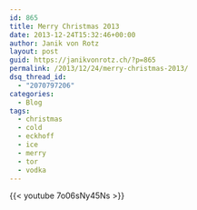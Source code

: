 ```yaml
---
id: 865
title: Merry Christmas 2013
date: 2013-12-24T15:32:46+00:00
author: Janik von Rotz
layout: post
guid: https://janikvonrotz.ch/?p=865
permalink: /2013/12/24/merry-christmas-2013/
dsq_thread_id:
  - "2070797206"
categories:
  - Blog
tags:
  - christmas
  - cold
  - eckhoff
  - ice
  - merry
  - tor
  - vodka
---
```

{{< youtube 7o06sNy45Ns >}}